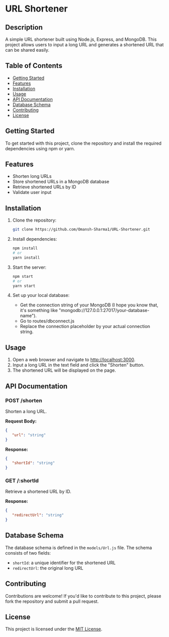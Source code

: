 
# URL Shortener

## Description
A simple URL shortener built using Node.js, Express, and MongoDB. This project allows users to input a long URL and generates a shortened URL that can be shared easily.

## Table of Contents
- [Getting Started](#getting-started)
- [Features](#features)
- [Installation](#installation)
- [Usage](#usage)
- [API Documentation](#api-documentation)
- [Database Schema](#database-schema)
- [Contributing](#contributing)
- [License](#license)

## Getting Started
To get started with this project, clone the repository and install the required dependencies using npm or yarn.

## Features
- Shorten long URLs
- Store shortened URLs in a MongoDB database
- Retrieve shortened URLs by ID
- Validate user input

## Installation
1. Clone the repository:
   ```bash
   git clone https://github.com/Omansh-Sharma1/URL-Shortener.git
   ```
2. Install dependencies:
   ```bash
   npm install
   # or
   yarn install
   ```
3. Start the server:
   ```bash
   npm start
   # or
   yarn start
   ```

4. Set up your local database:
    - Get the connection string of your MongoDB (I hope you know that, it's something like "mongodb://127.0.0.1:27017/your-database-name").
    - Go to routes/dbconnect.js
    - Replace the connection placeholder by your actual connection string.
    
## Usage
1. Open a web browser and navigate to [http://localhost:3000](http://localhost:3000).
2. Input a long URL in the text field and click the "Shorten" button.
3. The shortened URL will be displayed on the page.

## API Documentation

### POST /shorten
Shorten a long URL.

**Request Body:**
```json
{
   "url": "string"
}
```

**Response:**
```json
{
   "shortId": "string"
}
```

### GET /:shortId
Retrieve a shortened URL by ID.

**Response:**
```json
{
   "redirectUrl": "string"
}
```

## Database Schema
The database schema is defined in the `models/Url.js` file. The schema consists of two fields:
- `shortId`: a unique identifier for the shortened URL
- `redirectUrl`: the original long URL

## Contributing
Contributions are welcome! If you'd like to contribute to this project, please fork the repository and submit a pull request.

## License
This project is licensed under the [MIT License](LICENSE).

